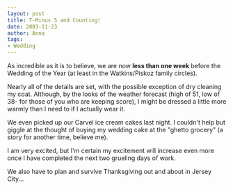 ```yaml
---
layout: post
title: T-Minus 5 and Counting!
date: 2003-11-23
author: Anna
tags:
- Wedding
---
```


<p>As incredible as it is to believe, we are now <b>less than one
week</b> before the Wedding of the Year (at least in the Watkins/Piskoz
family circles).</p>
<p>Nearly all of the details are set, with the possible exception of
dry cleaning my coat. Although, by the looks of the weather forecast
(high of 51, low of 38- for those of you who are keeping score), I
might be dressed a little more warmly than I need to if I actually wear
it.</p>
<p>We even picked up our Carvel ice cream cakes last night. I couldn't
help but giggle at the thought of buying my wedding cake at the "ghetto
grocery" (a story for another time, believe me).</p>
<p>I am very excited, but I'm certain my excitement will increase even
more once I have completed the next two grueling days of work. </p>
<p>We also have to plan and survive Thanksgiving out and about in
Jersey City...</p>